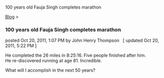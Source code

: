 100 years old Fauja Singh completes marathon 

[Blog](../z-blog-1.html)‎ > ‎

### 100 years old Fauja Singh completes marathon

posted Oct 20, 2011, 1:07 PM by John Henry Thompson   \[ updated Oct 20, 2011, 5:22 PM \]

He completed the 26 miles in 8:25:16. Five people finished after him.  
He re-discovered running at age 81. Incredible.  
  
What will I accomplish in the next 50 years?  
  

  

